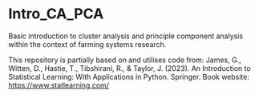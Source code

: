 # Intro_CA_PCA
Basic introduction to cluster analysis and principle component analysis within the context of farming systems research.

This repository is partially based on and utilises code from: 
James, G., Witten, D., Hastie, T., Tibshirani, R., & Taylor, J. (2023). An Introduction to Statistical Learning: With Applications in Python. Springer. 
Book website: https://www.statlearning.com/

